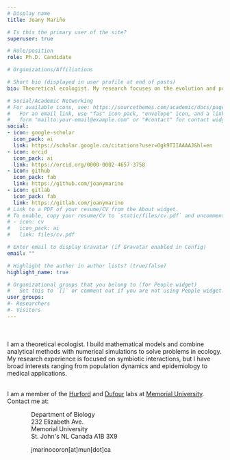 ```yaml
---
# Display name
title: Joany Mariño

# Is this the primary user of the site?
superuser: true

# Role/position
role: Ph.D. Candidate

# Organizations/Affiliations

# Short bio (displayed in user profile at end of posts)
bio: Theoretical ecologist. My research focuses on the evolution and population ecology of symbiotic interactions.

# Social/Academic Networking
# For available icons, see: https://sourcethemes.com/academic/docs/page-builder/#icons
#   For an email link, use "fas" icon pack, "envelope" icon, and a link in the
#   form "mailto:your-email@example.com" or "#contact" for contact widget.
social:
- icon: google-scholar
  icon_pack: ai
  link: https://scholar.google.ca/citations?user=Ogk9TIIAAAAJ&hl=en
- icon: orcid
  icon_pack: ai
  link: https://orcid.org/0000-0002-4657-3758
- icon: github
  icon_pack: fab
  link: https://github.com/joanymarino
- icon: gitlab
  icon_pack: fab
  link: https://gitlab.com/joanymarino
# Link to a PDF of your resume/CV from the About widget.
# To enable, copy your resume/CV to `static/files/cv.pdf` and uncomment the lines below.
# - icon: cv
#   icon_pack: ai
#   link: files/cv.pdf

# Enter email to display Gravatar (if Gravatar enabled in Config)
email: ""

# Highlight the author in author lists? (true/false)
highlight_name: true

# Organizational groups that you belong to (for People widget)
#   Set this to `[]` or comment out if you are not using People widget.
user_groups:
#- Researchers
#- Visitors
---
```

<br/>

<br/>
I am a theoretical ecologist. I build mathematical models and combine analytical methods with numerical simulations to solve problems in ecology. My research experience is focused on symbiotic interactions, but I have broad interests ranging from population dynamics and epidemiology to medical applications.  

<br/>
<br/>

I am a member of the [Hurford](https://amyhurford.weebly.com/) and [Dufour](https://www.faculty.mun.ca/sdufour/index.php) labs at [Memorial University](https://www.mun.ca/biology/). Contact me at:  

&emsp;&emsp;&emsp;&emsp;Department of Biology<br> 
&emsp;&emsp;&emsp;&emsp;232 Elizabeth Ave.<br> 
&emsp;&emsp;&emsp;&emsp;Memorial University<br> 
&emsp;&emsp;&emsp;&emsp;St. John's NL Canada A1B 3X9

&emsp;&emsp;&emsp;&emsp;jmarinocoron[at]mun[dot]ca <br>
